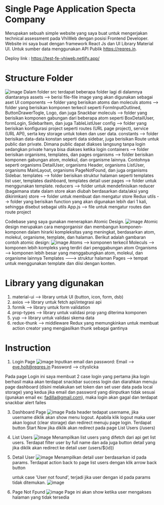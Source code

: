 # Single Page Application Specta Company
Merupakan sebuah simple website yang saya buat untuk mengerjakan technical assessment pada VhiWeb dengan posisi Frontend Developer. Website ini saya buat dengan framework React Js dan UI Library Material UI. Untuk sumber data menggunakan API Publik https://reqres.in. 

Deploy link : https://test-fe-vhiweb.netlify.app/

# Structure Folder
![image](https://github.com/Fadillaratna/test-fe-vhiweb/assets/87308406/e65f508c-3989-4681-9527-71fc65039ccf)
Dalam folder src terdapat beberapa folder lagi di dalamnya diantaranya
assets --> berisi file-file image yang akan digunakan sebagai aset UI
components --> folder yang berisikan atoms dan moleculs
    atoms --> folder yang berisikan komponen terkecil seperti FormInputOutlined,   ButtonDrawerTogle, Logo, dan juga Snackbar
    moleculs --> folder yang berisikan komponen gabungan dari beberapa atom seperti BoxDetailUser, formLogin, SidebarItem, dan juga TableListUser
config --> folder yang berisikan konfigurasi project seperti routes (URL page project), service (URL API), serta key storage untuk token dan user data.
constants --> folder berisikan data-data konstan seperti data sidebar, juga berisikan Route untuk public dan private. Dimana public dapat diakses langsung tanpa login sedangkan private hanya bisa diakses ketika login
containers --> folder berisikan organisms, templates, dan pages
    organisms --> folder berisikan komponen gabungan atom, molekul, dan organisme lainnya. Contohnya seperti organisms DetailUser, organisms Header, organisms ListUser, organisms MainLayout, organisms PageNotFound, dan juga organisms Sidebar.
    templates --> folder berisikan struktur halaman seperti templates list user, templates dashboard, templates detail user
    pages --> folder untuk menggunakan template.
reducers --> folder untuk mendefinisikan reducer (bagaimana state dalam store akan diubah berdasarkan data/aksi yang dikirimkan)
store --> folder untuk membuat dan mengatur store Redux
utils --> folder yang berisikan function yang akan digunakan lebih dari 1 kali, sehingga disebut sebagai utils
App.js --> file untuk mengatur routes dan route project

Codebase yang saya gunakan menerapkan Atomic Design. 
![image](https://github.com/Fadillaratna/test-fe-vhiweb/assets/87308406/2f4b11e7-1a47-4ce3-b0ef-47555b1df40b)
Atomic design merupakan cara mengorganisir dan membangun komponen-komponen dalam hirarki kompleksitas yang meningkat, berdasarkan atom, molekul, organisme, template, dan halaman. Berikut adalah gambaran contoh atomic design:
![image](https://github.com/Fadillaratna/test-fe-vhiweb/assets/87308406/fe60979e-a27d-4193-b251-f28771f7a5a7)
Atoms --> komponen terkecil
Moleculs --> komponen lebih kompleks yang terdiri dari penggabungan atom
Organisms --> komponen lebih besar yang menggabungkan atom, molekul, dan organisme lainnya
Templates ---> struktur halaman
Pages --> tempat untuk menggunakan template dan diisi dengan konten.

# Library yang digunakan
1. material-ui --> library untuk UI (button, icon, form, dsb)
2. axios --> library untuk fetch api/integrasi api
3. formik --> library untuk form validation
4. prop-types --> library untuk validasi prop yang diterima komponen
5. yup --> library untuk validasi skema data
6. redux-thunk --> middleware Redux yang memungkinkan untuk membuat action creator yang mengjasilkan thunk sebagai gantinya

# Instruction
1. Login Page
   ![image](https://github.com/Fadillaratna/test-fe-vhiweb/assets/87308406/d80b0605-3dc4-4624-9637-37dc97eaa028)
  Inputkan email dan password:
  Email --> eve.holt@reqres.in
  Password --> cityslicka
  
  Pada page Login ini saya membuat 2 case login
  yang pertama jika login berhasil maka akan terdapat snackbar success login dan diarahkan menuju page dashboard (disini melakukan set token dan set user data pada local storage)
  yang kedua jika email dan password yang diinputkan tidak sesuai (gunakan email ex: fadilla@gmail.com), maka login akan gagal dan terdapat snackbar alert failes


3. Dashboard Page
   ![image](https://github.com/Fadillaratna/test-fe-vhiweb/assets/87308406/b2a25272-7462-4dd6-b6ba-462415ee4dd3)
   Pada header tedapat username, jika username diklik akan show menu logout. Apabila klik logout maka user akan logout (clear storage) dan redirect menuju page login. Terdapat button Start Now jika diklik akan redirect pada page List Users (/users)

5. List Users
   ![image](https://github.com/Fadillaratna/test-fe-vhiweb/assets/87308406/d60f9b9c-3e00-4f16-a0d6-a08ded62cc61)
   Menampilkan list users yang difetch dari api get list users. Terdapat filter user by full name dan ada juga button detail yang jika diklik akan redirect ke detail user (users/${id})

7. Detail User
   ![image](https://github.com/Fadillaratna/test-fe-vhiweb/assets/87308406/a7fcd424-b618-41e7-bdc0-b98e28dd5b05)
   Menampilkan detail user berdasarkan id pada params. Terdapat action back to page list users dengan klik arrow back button

   untuk case 'User not found', terjadi jika user dengan id pada params tidak ditemukan.
   ![image](https://github.com/Fadillaratna/test-fe-vhiweb/assets/87308406/03f7b2c0-0fc4-49ae-b893-92935e78745c)

9. Page Not Fpund
   ![image](https://github.com/Fadillaratna/test-fe-vhiweb/assets/87308406/8860158c-69c7-4b29-9b65-202584921963)
   Page ini akan show ketika user mengakses halaman yang tidak tersedia
